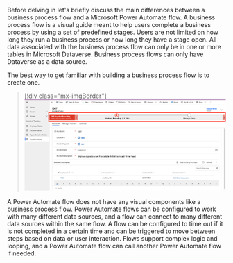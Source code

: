 Before delving in let's briefly discuss the main differences between a business process flow and a Microsoft Power Automate flow. A business process flow is a visual guide meant to help users complete a business process by using a set of predefined stages. Users are not limited on how long they run a business process or how long they have a stage open. All data associated with the business process flow can only be in one or more tables in Microsoft Dataverse. Business process flows can only have Dataverse as a data source.

The best way to get familiar with building a business process flow is to create one.

> [!div class="mx-imgBorder"]
> [![Screenshot example of a business process flow.](../media/business-process-flow.png)](../media/business-process-flow.png#lightbox)

A Power Automate flow does not have any visual components like a business process flow. Power Automate flows can be configured to work with many different data sources, and a flow can connect to many different data sources within the same flow. A flow can be configured to time out if it is not completed in a certain time and can be triggered to move between steps based on data or user interaction. Flows support complex logic and looping, and a Power Automate flow can call another Power Automate flow if needed.
